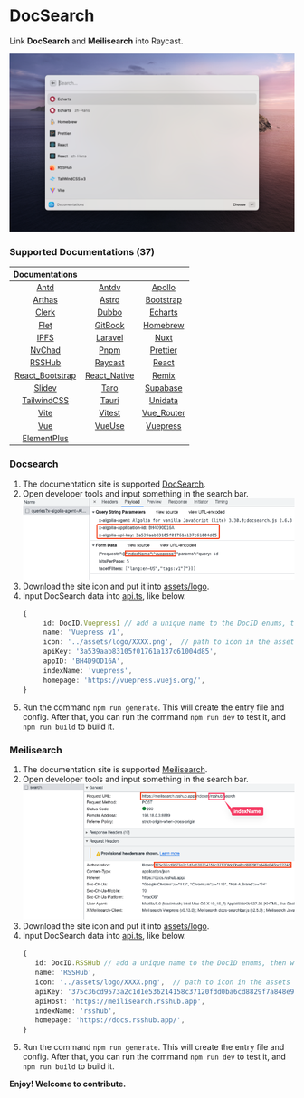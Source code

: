 # DocSearch

Link **DocSearch** and **Meilisearch** into Raycast.

![interface](./metadata/docsearch-1.png)

### Supported Documentations (37)

|                    Documentations                     |                                                   |                                                     |
| :---------------------------------------------------: | :-----------------------------------------------: | :-------------------------------------------------: |
|              [Antd](https://ant.design/)              | [Antdv](https://antdv.com/components/overview-cn) |    [Apollo](https://www.apollographql.com/docs)     |
|         [Arthas](https://arthas.aliyun.com/)          |        [Astro](https://docs.astro.build/)         |       [Bootstrap](https://getbootstrap.com/)        |
|              [Clerk](https://clerk.dev)               |        [Dubbo](https://dubbo.apache.org/)         | [Echarts](https://echarts.apache.org/en/index.html) |
|               [Flet](https://flet.dev/)               |       [GitBook](https://docs.gitbook.com/)        |            [Homebrew](https://brew.sh/)             |
|            [IPFS](https://docs.ipfs.tech/)            |          [Laravel](https://laravel.com/)          |             [Nuxt](https://nuxtjs.org/)             |
|             [NvChad](https://nvchad.com/)             |            [Pnpm](https://pnpm.io/zh)             |          [Prettier](https://prettier.io/)           |
|          [RSSHub](https://docs.rsshub.app/)           |    [Raycast](https://developers.raycast.com/)     |            [React](https://reactjs.org/)            |
| [React_Bootstrap](https://react-bootstrap.github.io/) |     [React_Native](https://reactnative.dev/)      |             [Remix](https://remix.run/)             |
|              [Slidev](https://sli.dev/)               |       [Taro](https://docs.taro.zone/docs/)        |        [Supabase](https://supabase.com/docs)        |
|        [TailwindCSS](https://tailwindcss.com/)        |            [Tauri](https://tauri.app/)            |           [Unidata](https://unidata.app/)           |
|              [Vite](https://vitejs.dev/)              |           [Vitest](https://vitest.dev/)           |       [Vue_Router](https://router.vuejs.org/)       |
|               [Vue](https://vuejs.org/)               |           [VueUse](https://vueuse.org/)           |       [Vuepress](https://vuepress.vuejs.org/)       |
|    [ElementPlus](https://element-plus.org/en-US/)     |

### Docsearch

1. The documentation site is supported [DocSearch](https://docsearch.camunda.com/).
2. Open developer tools and input something in the search bar.
   ![developer_tools](./assets/developer_tools_DocSearch.png)
3. Download the site icon and put it into [assets/logo](assets/logo).
4. Input DocSearch data into [api.ts](/src/data/api.ts), like below.
   ```ts
   {
        id: DocID.Vuepress1 // add a unique name to the DocID enums, then write it here
        name: 'Vuepress v1',
        icon: '../assets/logo/XXXX.png',  // path to icon in the assets folder
        apiKey: '3a539aab83105f01761a137c61004d85',
        appID: 'BH4D9OD16A',
        indexName: 'vuepress',
        homepage: 'https://vuepress.vuejs.org/',
   }
   ```
5. Run the command `npm run generate`. This will create the entry file and config. After that, you can run the command `npm run dev` to test it, and `npm run build` to build it.

### Meilisearch

1. The documentation site is supported [Meilisearch](https://www.meilisearch.com/).
2. Open developer tools and input something in the search bar.
   ![developer_tools](./assets/developer_tools_Meilisearch.png)
3. Download the site icon and put it into [assets/logo](assets/logo).
4. Input DocSearch data into [api.ts](/src/data/api.ts), like below.
   ```ts
   {
      id: DocID.RSSHub // add a unique name to the DocID enums, then write it here
      name: 'RSSHub',
      icon: '../assets/logo/XXXX.png',  // path to icon in the assets folder
      apiKey: '375c36cd9573a2c1d1e536214158c37120fdd0ba6cd8829f7a848e940cc22245',
      apiHost: 'https://meilisearch.rsshub.app',
      indexName: 'rsshub',
      homepage: 'https://docs.rsshub.app/',
   }
   ```
5. Run the command `npm run generate`. This will create the entry file and config. After that, you can run the command `npm run dev` to test it, and `npm run build` to build it.

**Enjoy! Welcome to contribute.**
